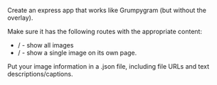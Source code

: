 Create an express app that works like Grumpygram (but without the overlay).

Make sure it has the following routes with the appropriate content:

* / - show all images
* /<imageID> - show a single image on its own page.

Put your image information in a .json file, including file URLs and text descriptions/captions.